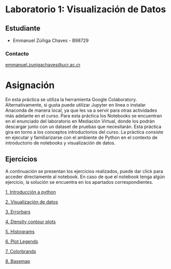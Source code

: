 # Laboratorio 1: Visualización de Datos

## Estudiante
- Emmanuel Zúñiga Chaves - B98729

### Contacto
emmanuel.zunigachaves@ucr.ac.cr

# Asignación
En esta práctica se utiliza la herramienta Google Colaboratory. Alternativamente, si gusta puede utilizar Jupyter en línea o instalar Anaconda de manera local, ya que les va a servir para otras actividades más adelante en el curso. Para esta práctica los Notebooks se encuentran en el enunciado del laboratorio en Mediación Virtual, donde los podrán descargar junto con un dataset de pruebas que necesitarán. Esta práctica gira en torno a los conceptos introductorios del curso. La práctica consiste en ejecutar y familiarizarse con el ambiente de Python en el contexto de introductorio de notebooks y visualización de datos.

## Ejercicios
A continuación se presentan los ejercicios realizados, puede dar click para acceder directamente al notebook.
En caso de que el notebook tenga algún ejercicio, la solución se encuentra en los apartados correspondientes.


[1. Introducción a python](https://github.com/Emmazch22/CI-0163_B98729/blob/main/Laboratorios/Laboratorio%201_Visualización%20de%20datos/1_IntroduccionPython.ipynb)

[2. Visualización de datos](https://github.com/Emmazch22/CI-0163_B98729/blob/main/Laboratorios/Laboratorio%201_Visualización%20de%20datos/2_VisualizacióndeDatos.ipynb)

[3. Errorbars](https://github.com/Emmazch22/CI-0163_B98729/blob/main/Laboratorios/Laboratorio%201_Visualización%20de%20datos/3_Errorbars.ipynb)

[4. Density contour plots](https://github.com/Emmazch22/CI-0163_B98729/blob/main/Laboratorios/Laboratorio%201_Visualización%20de%20datos/4_DensityContourPlots.ipynb)

[5. Histograms](https://github.com/Emmazch22/CI-0163_B98729/blob/main/Laboratorios/Laboratorio%201_Visualización%20de%20datos/5_Histogramas.ipynb)

[6. Plot Legends](https://github.com/Emmazch22/CI-0163_B98729/blob/main/Laboratorios/Laboratorio%201_Visualización%20de%20datos/6_PlotLegends.ipynb)

[7. Colorbrands](https://github.com/Emmazch22/CI-0163_B98729/blob/main/Laboratorios/Laboratorio%201_Visualización%20de%20datos/7_Colorbars.ipynb)

[8. Basemap](https://github.com/Emmazch22/CI-0163_B98729/blob/main/Laboratorios/Laboratorio%201_Visualización%20de%20datos/8_Basemap.ipynb)

